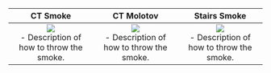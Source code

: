 |**CT Smoke**|**CT Molotov**|**Stairs Smoke**|
|:---:|:---:|:---:|
|<div style="position: relative; display: inline-block;"><img src="../../assets/img/mirage_tside_ctsmoke_ep.jpeg" style="position: absolute; top: 0; left: 0; opacity: 100;"><img src="../../assets/img/mirage_tside_ctsmoke_3rd.jpg" style="position: relative; z-index: 1; opacity: 0;"></div><br>- Description of how to throw the smoke.|<div style="position: relative; display: inline-block;"><img src="../../assets/img/mirage_tside_ctsmoke_ep.jpeg" style="position: absolute; top: 0; left: 0; opacity: 100;"><img src="../../assets/img/mirage_tside_ctsmoke_3rd.jpg" style="position: relative; z-index: 1; opacity: 0;"></div><br>- Description of how to throw the smoke.|<div style="position: relative; display: inline-block;"><img src="../../assets/img/mirage_tside_ctsmoke_ep.jpeg" style="position: absolute; top: 0; left: 0; opacity: 100;"><img src="../../assets/img/mirage_tside_ctsmoke_3rd.jpg" style="position: relative; z-index: 1; opacity: 0;"></div><br>- Description of how to throw the smoke.|

